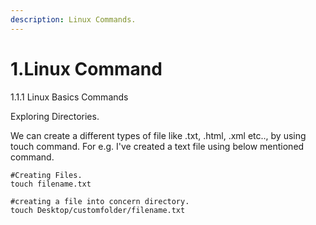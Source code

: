 ```yaml
---
description: Linux Commands.
---
```


# 1.Linux Command

1.1.1 Linux Basics Commands

Exploring Directories.



We can create a different types of file like .txt, .html, .xml etc..,  by using touch command. For e.g. I've created a text file using below mentioned command.

```text
#Creating Files. 
touch filename.txt

#creating a file into concern directory.
touch Desktop/customfolder/filename.txt
```

